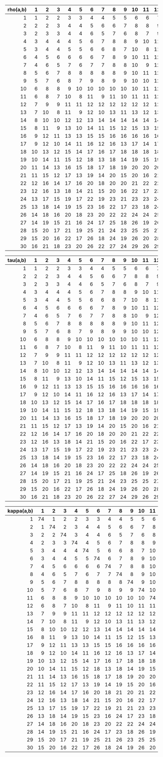 |   rho(a,b) |   1 |   2 |   3 |   4 |   5 |   6 |   7 |   8 |   9 |   10 |   11 |   12 |   13 |   14 |   15 |   16 |   17 |   18 |   19 |   20 |   21 |   22 |   23 |   24 |   25 |   26 |   27 |   28 |   29 |   30 |
|-----------:|----:|----:|----:|----:|----:|----:|----:|----:|----:|-----:|-----:|-----:|-----:|-----:|-----:|-----:|-----:|-----:|-----:|-----:|-----:|-----:|-----:|-----:|-----:|-----:|-----:|-----:|-----:|-----:|
|          1 |   1 |   2 |   2 |   3 |   3 |   4 |   4 |   5 |   5 |    6 |    6 |    7 |    7 |    8 |    8 |    9 |    9 |   10 |   10 |   11 |   11 |   12 |   12 |   13 |   13 |   14 |   14 |   15 |   15 |   16 |
|          2 |   2 |   2 |   3 |   4 |   4 |   5 |   6 |   6 |   7 |    8 |    8 |    9 |   10 |   10 |   11 |   12 |   12 |   13 |   14 |   14 |   15 |   16 |   16 |   17 |   18 |   18 |   19 |   20 |   20 |   21 |
|          3 |   2 |   3 |   3 |   4 |   4 |   6 |   5 |   7 |   6 |    8 |    7 |    9 |    8 |   10 |    9 |   11 |   10 |   12 |   11 |   13 |   12 |   14 |   13 |   15 |   14 |   16 |   15 |   17 |   16 |   18 |
|          4 |   3 |   4 |   4 |   4 |   5 |   6 |   7 |   8 |   8 |    9 |   10 |   11 |   11 |   12 |   13 |   13 |   14 |   15 |   15 |   16 |   17 |   17 |   18 |   19 |   19 |   20 |   21 |   21 |   22 |   23 |
|          5 |   3 |   4 |   4 |   5 |   5 |   6 |   6 |   8 |   7 |   10 |    8 |   11 |    9 |   12 |   10 |   13 |   11 |   14 |   12 |   15 |   13 |   16 |   14 |   17 |   15 |   18 |   16 |   19 |   17 |   20 |
|          6 |   4 |   5 |   6 |   6 |   6 |   6 |   7 |   8 |   9 |   10 |   11 |   12 |   12 |   13 |   14 |   15 |   16 |   17 |   18 |   18 |   19 |   20 |   21 |   22 |   23 |   23 |   24 |   25 |   26 |   26 |
|          7 |   4 |   6 |   5 |   7 |   6 |   7 |   7 |   8 |   8 |   10 |    9 |   12 |   10 |   14 |   11 |   15 |   12 |   16 |   13 |   17 |   14 |   18 |   15 |   19 |   16 |   20 |   17 |   21 |   18 |   22 |
|          8 |   5 |   6 |   7 |   8 |   8 |   8 |   8 |   8 |   9 |   10 |   11 |   12 |   13 |   14 |   15 |   16 |   16 |   17 |   18 |   18 |   20 |   20 |   20 |   23 |   22 |   22 |   25 |   24 |   24 |   27 |
|          9 |   5 |   7 |   6 |   8 |   7 |   9 |   8 |   9 |   9 |   10 |   10 |   12 |   11 |   14 |   12 |   16 |   13 |   18 |   14 |   19 |   15 |   20 |   16 |   21 |   17 |   22 |   18 |   23 |   19 |   24 |
|         10 |   6 |   8 |   8 |   9 |  10 |  10 |  10 |  10 |  10 |   10 |   11 |   12 |   13 |   14 |   15 |   16 |   17 |   18 |   19 |   20 |   20 |   21 |   22 |   23 |   23 |   24 |   26 |   25 |   26 |   29 |
|         11 |   6 |   8 |   7 |  10 |   8 |  11 |   9 |  11 |  10 |   11 |   11 |   12 |   12 |   14 |   13 |   16 |   14 |   18 |   15 |   20 |   16 |   22 |   17 |   23 |   18 |   24 |   19 |   25 |   20 |   26 |
|         12 |   7 |   9 |   9 |  11 |  11 |  12 |  12 |  12 |  12 |   12 |   12 |   12 |   13 |   14 |   15 |   16 |   17 |   18 |   19 |   20 |   21 |   22 |   23 |   24 |   24 |   25 |   26 |   27 |   28 |   29 |
|         13 |   7 |  10 |   8 |  11 |   9 |  12 |  10 |  13 |  11 |   13 |   12 |   13 |   13 |   14 |   14 |   16 |   15 |   18 |   16 |   20 |   17 |   22 |   18 |   24 |   19 |   26 |   20 |   27 |   21 |   28 |
|         14 |   8 |  10 |  10 |  12 |  12 |  13 |  14 |  14 |  14 |   14 |   14 |   14 |   14 |   14 |   15 |   16 |   17 |   18 |   19 |   20 |   21 |   22 |   23 |   24 |   25 |   26 |   27 |   28 |   28 |   29 |
|         15 |   8 |  11 |   9 |  13 |  10 |  14 |  11 |  15 |  12 |   15 |   13 |   15 |   14 |   15 |   15 |   16 |   16 |   18 |   17 |   20 |   18 |   22 |   19 |   24 |   20 |   26 |   21 |   28 |   22 |   30 |
|         16 |   9 |  12 |  11 |  13 |  13 |  15 |  15 |  16 |  16 |   16 |   16 |   16 |   16 |   16 |   16 |   16 |   17 |   18 |   19 |   20 |   21 |   22 |   23 |   24 |   25 |   26 |   27 |   28 |   29 |   30 |
|         17 |   9 |  12 |  10 |  14 |  11 |  16 |  12 |  16 |  13 |   17 |   14 |   17 |   15 |   17 |   16 |   17 |   17 |   18 |   18 |   20 |   19 |   22 |   20 |   24 |   21 |   26 |   22 |   28 |   23 |   30 |
|         18 |  10 |  13 |  12 |  15 |  14 |  17 |  16 |  17 |  18 |   18 |   18 |   18 |   18 |   18 |   18 |   18 |   18 |   18 |   19 |   20 |   21 |   22 |   23 |   24 |   25 |   26 |   27 |   28 |   29 |   30 |
|         19 |  10 |  14 |  11 |  15 |  12 |  18 |  13 |  18 |  14 |   19 |   15 |   19 |   16 |   19 |   17 |   19 |   18 |   19 |   19 |   20 |   20 |   22 |   21 |   24 |   22 |   26 |   23 |   28 |   24 |   30 |
|         20 |  11 |  14 |  13 |  16 |  15 |  18 |  17 |  18 |  19 |   20 |   20 |   20 |   20 |   20 |   20 |   20 |   20 |   20 |   20 |   20 |   21 |   22 |   23 |   24 |   25 |   26 |   27 |   28 |   29 |   30 |
|         21 |  11 |  15 |  12 |  17 |  13 |  19 |  14 |  20 |  15 |   20 |   16 |   21 |   17 |   21 |   18 |   21 |   19 |   21 |   20 |   21 |   21 |   22 |   22 |   24 |   23 |   26 |   24 |   28 |   25 |   30 |
|         22 |  12 |  16 |  14 |  17 |  16 |  20 |  18 |  20 |  20 |   21 |   22 |   22 |   22 |   22 |   22 |   22 |   22 |   22 |   22 |   22 |   22 |   22 |   23 |   24 |   25 |   26 |   27 |   28 |   29 |   30 |
|         23 |  12 |  16 |  13 |  18 |  14 |  21 |  15 |  20 |  16 |   22 |   17 |   23 |   18 |   23 |   19 |   23 |   20 |   23 |   21 |   23 |   22 |   23 |   23 |   24 |   24 |   26 |   25 |   28 |   26 |   30 |
|         24 |  13 |  17 |  15 |  19 |  17 |  22 |  19 |  23 |  21 |   23 |   23 |   24 |   24 |   24 |   24 |   24 |   24 |   24 |   24 |   24 |   24 |   24 |   24 |   24 |   25 |   26 |   27 |   28 |   29 |   30 |
|         25 |  13 |  18 |  14 |  19 |  15 |  23 |  16 |  22 |  17 |   23 |   18 |   24 |   19 |   25 |   20 |   25 |   21 |   25 |   22 |   25 |   23 |   25 |   24 |   25 |   25 |   26 |   26 |   28 |   27 |   30 |
|         26 |  14 |  18 |  16 |  20 |  18 |  23 |  20 |  22 |  22 |   24 |   24 |   25 |   26 |   26 |   26 |   26 |   26 |   26 |   26 |   26 |   26 |   26 |   26 |   26 |   26 |   26 |   27 |   28 |   29 |   30 |
|         27 |  14 |  19 |  15 |  21 |  16 |  24 |  17 |  25 |  18 |   26 |   19 |   26 |   20 |   27 |   21 |   27 |   22 |   27 |   23 |   27 |   24 |   27 |   25 |   27 |   26 |   27 |   27 |   28 |   28 |   30 |
|         28 |  15 |  20 |  17 |  21 |  19 |  25 |  21 |  24 |  23 |   25 |   25 |   27 |   27 |   28 |   28 |   28 |   28 |   28 |   28 |   28 |   28 |   28 |   28 |   28 |   28 |   28 |   28 |   28 |   29 |   30 |
|         29 |  15 |  20 |  16 |  22 |  17 |  26 |  18 |  24 |  19 |   26 |   20 |   28 |   21 |   28 |   22 |   29 |   23 |   29 |   24 |   29 |   25 |   29 |   26 |   29 |   27 |   29 |   28 |   29 |   29 |   30 |
|         30 |  16 |  21 |  18 |  23 |  20 |  26 |  22 |  27 |  24 |   29 |   26 |   29 |   28 |   29 |   30 |   30 |   30 |   30 |   30 |   30 |   30 |   30 |   30 |   30 |   30 |   30 |   30 |   30 |   30 |   30 |

|   tau(a,b) |   1 |   2 |   3 |   4 |   5 |   6 |   7 |   8 |   9 |   10 |   11 |   12 |   13 |   14 |   15 |   16 |   17 |   18 |   19 |   20 |   21 |   22 |   23 |   24 |   25 |   26 |   27 |   28 |   29 |   30 |
|-----------:|----:|----:|----:|----:|----:|----:|----:|----:|----:|-----:|-----:|-----:|-----:|-----:|-----:|-----:|-----:|-----:|-----:|-----:|-----:|-----:|-----:|-----:|-----:|-----:|-----:|-----:|-----:|-----:|
|          1 |   1 |   2 |   2 |   3 |   3 |   4 |   4 |   5 |   5 |    6 |    6 |    7 |    7 |    8 |    8 |    9 |    9 |   10 |   10 |   11 |   11 |   12 |   12 |   13 |   13 |   14 |   14 |   15 |   15 |   16 |
|          2 |   2 |   2 |   3 |   4 |   4 |   5 |   6 |   6 |   7 |    8 |    8 |    9 |   10 |   10 |   11 |   12 |   12 |   13 |   14 |   14 |   15 |   16 |   16 |   17 |   18 |   18 |   19 |   20 |   20 |   21 |
|          3 |   2 |   3 |   3 |   4 |   4 |   6 |   5 |   7 |   6 |    8 |    7 |    9 |    8 |   10 |    9 |   11 |   10 |   12 |   11 |   13 |   12 |   14 |   13 |   15 |   14 |   16 |   15 |   17 |   16 |   18 |
|          4 |   3 |   4 |   4 |   4 |   5 |   6 |   7 |   8 |   8 |    9 |   10 |   11 |   11 |   12 |   13 |   13 |   14 |   15 |   15 |   16 |   17 |   17 |   18 |   19 |   19 |   20 |   21 |   21 |   22 |   23 |
|          5 |   3 |   4 |   4 |   5 |   5 |   6 |   6 |   8 |   7 |   10 |    8 |   11 |    9 |   12 |   10 |   13 |   11 |   14 |   12 |   15 |   13 |   16 |   14 |   17 |   15 |   18 |   16 |   19 |   17 |   20 |
|          6 |   4 |   5 |   6 |   6 |   6 |   6 |   7 |   8 |   9 |   10 |   11 |   12 |   12 |   13 |   14 |   15 |   16 |   17 |   18 |   18 |   19 |   20 |   21 |   22 |   23 |   23 |   24 |   25 |   26 |   26 |
|          7 |   4 |   6 |   5 |   7 |   6 |   7 |   7 |   8 |   8 |   10 |    9 |   12 |   10 |   14 |   11 |   15 |   12 |   16 |   13 |   17 |   14 |   18 |   15 |   19 |   16 |   20 |   17 |   21 |   18 |   22 |
|          8 |   5 |   6 |   7 |   8 |   8 |   8 |   8 |   8 |   9 |   10 |   11 |   12 |   13 |   14 |   15 |   16 |   16 |   17 |   18 |   18 |   20 |   20 |   20 |   23 |   22 |   22 |   25 |   24 |   24 |   27 |
|          9 |   5 |   7 |   6 |   8 |   7 |   9 |   8 |   9 |   9 |   10 |   10 |   12 |   11 |   14 |   12 |   16 |   13 |   18 |   14 |   19 |   15 |   20 |   16 |   21 |   17 |   22 |   18 |   23 |   19 |   24 |
|         10 |   6 |   8 |   8 |   9 |  10 |  10 |  10 |  10 |  10 |   10 |   11 |   12 |   13 |   14 |   15 |   16 |   17 |   18 |   19 |   20 |   20 |   21 |   22 |   23 |   23 |   24 |   26 |   25 |   26 |   29 |
|         11 |   6 |   8 |   7 |  10 |   8 |  11 |   9 |  11 |  10 |   11 |   11 |   12 |   12 |   14 |   13 |   16 |   14 |   18 |   15 |   20 |   16 |   22 |   17 |   23 |   18 |   24 |   19 |   25 |   20 |   26 |
|         12 |   7 |   9 |   9 |  11 |  11 |  12 |  12 |  12 |  12 |   12 |   12 |   12 |   13 |   14 |   15 |   16 |   17 |   18 |   19 |   20 |   21 |   22 |   23 |   24 |   24 |   25 |   26 |   27 |   28 |   29 |
|         13 |   7 |  10 |   8 |  11 |   9 |  12 |  10 |  13 |  11 |   13 |   12 |   13 |   13 |   14 |   14 |   16 |   15 |   18 |   16 |   20 |   17 |   22 |   18 |   24 |   19 |   26 |   20 |   27 |   21 |   28 |
|         14 |   8 |  10 |  10 |  12 |  12 |  13 |  14 |  14 |  14 |   14 |   14 |   14 |   14 |   14 |   15 |   16 |   17 |   18 |   19 |   20 |   21 |   22 |   23 |   24 |   25 |   26 |   27 |   28 |   28 |   29 |
|         15 |   8 |  11 |   9 |  13 |  10 |  14 |  11 |  15 |  12 |   15 |   13 |   15 |   14 |   15 |   15 |   16 |   16 |   18 |   17 |   20 |   18 |   22 |   19 |   24 |   20 |   26 |   21 |   28 |   22 |   30 |
|         16 |   9 |  12 |  11 |  13 |  13 |  15 |  15 |  16 |  16 |   16 |   16 |   16 |   16 |   16 |   16 |   16 |   17 |   18 |   19 |   20 |   21 |   22 |   23 |   24 |   25 |   26 |   27 |   28 |   29 |   30 |
|         17 |   9 |  12 |  10 |  14 |  11 |  16 |  12 |  16 |  13 |   17 |   14 |   17 |   15 |   17 |   16 |   17 |   17 |   18 |   18 |   20 |   19 |   22 |   20 |   24 |   21 |   26 |   22 |   28 |   23 |   30 |
|         18 |  10 |  13 |  12 |  15 |  14 |  17 |  16 |  17 |  18 |   18 |   18 |   18 |   18 |   18 |   18 |   18 |   18 |   18 |   19 |   20 |   21 |   22 |   23 |   24 |   25 |   26 |   27 |   28 |   29 |   30 |
|         19 |  10 |  14 |  11 |  15 |  12 |  18 |  13 |  18 |  14 |   19 |   15 |   19 |   16 |   19 |   17 |   19 |   18 |   19 |   19 |   20 |   20 |   22 |   21 |   24 |   22 |   26 |   23 |   28 |   24 |   30 |
|         20 |  11 |  14 |  13 |  16 |  15 |  18 |  17 |  18 |  19 |   20 |   20 |   20 |   20 |   20 |   20 |   20 |   20 |   20 |   20 |   20 |   21 |   22 |   23 |   24 |   25 |   26 |   27 |   28 |   29 |   30 |
|         21 |  11 |  15 |  12 |  17 |  13 |  19 |  14 |  20 |  15 |   20 |   16 |   21 |   17 |   21 |   18 |   21 |   19 |   21 |   20 |   21 |   21 |   22 |   22 |   24 |   23 |   26 |   24 |   28 |   25 |   30 |
|         22 |  12 |  16 |  14 |  17 |  16 |  20 |  18 |  20 |  20 |   21 |   22 |   22 |   22 |   22 |   22 |   22 |   22 |   22 |   22 |   22 |   22 |   22 |   23 |   24 |   25 |   26 |   27 |   28 |   29 |   30 |
|         23 |  12 |  16 |  13 |  18 |  14 |  21 |  15 |  20 |  16 |   22 |   17 |   23 |   18 |   23 |   19 |   23 |   20 |   23 |   21 |   23 |   22 |   23 |   23 |   24 |   24 |   26 |   25 |   28 |   26 |   30 |
|         24 |  13 |  17 |  15 |  19 |  17 |  22 |  19 |  23 |  21 |   23 |   23 |   24 |   24 |   24 |   24 |   24 |   24 |   24 |   24 |   24 |   24 |   24 |   24 |   24 |   25 |   26 |   27 |   28 |   29 |   30 |
|         25 |  13 |  18 |  14 |  19 |  15 |  23 |  16 |  22 |  17 |   23 |   18 |   24 |   19 |   25 |   20 |   25 |   21 |   25 |   22 |   25 |   23 |   25 |   24 |   25 |   25 |   26 |   26 |   28 |   27 |   30 |
|         26 |  14 |  18 |  16 |  20 |  18 |  23 |  20 |  22 |  22 |   24 |   24 |   25 |   26 |   26 |   26 |   26 |   26 |   26 |   26 |   26 |   26 |   26 |   26 |   26 |   26 |   26 |   27 |   28 |   29 |   30 |
|         27 |  14 |  19 |  15 |  21 |  16 |  24 |  17 |  25 |  18 |   26 |   19 |   26 |   20 |   27 |   21 |   27 |   22 |   27 |   23 |   27 |   24 |   27 |   25 |   27 |   26 |   27 |   27 |   28 |   28 |   30 |
|         28 |  15 |  20 |  17 |  21 |  19 |  25 |  21 |  24 |  23 |   25 |   25 |   27 |   27 |   28 |   28 |   28 |   28 |   28 |   28 |   28 |   28 |   28 |   28 |   28 |   28 |   28 |   28 |   28 |   29 |   30 |
|         29 |  15 |  20 |  16 |  22 |  17 |  26 |  18 |  24 |  19 |   26 |   20 |   28 |   21 |   28 |   22 |   29 |   23 |   29 |   24 |   29 |   25 |   29 |   26 |   29 |   27 |   29 |   28 |   29 |   29 |   30 |
|         30 |  16 |  21 |  18 |  23 |  20 |  26 |  22 |  27 |  24 |   29 |   26 |   29 |   28 |   29 |   30 |   30 |   30 |   30 |   30 |   30 |   30 |   30 |   30 |   30 |   30 |   30 |   30 |   30 |   30 |   30 |

|   kappa(a,b) |   1 |   2 |   3 |   4 |   5 |   6 |   7 |   8 |   9 |   10 |   11 |   12 |   13 |   14 |   15 |   16 |   17 |   18 |   19 |   20 |   21 |   22 |   23 |   24 |   25 |   26 |   27 |   28 |   29 |   30 |
|-------------:|----:|----:|----:|----:|----:|----:|----:|----:|----:|-----:|-----:|-----:|-----:|-----:|-----:|-----:|-----:|-----:|-----:|-----:|-----:|-----:|-----:|-----:|-----:|-----:|-----:|-----:|-----:|-----:|
|            1 |  74 |   1 |   2 |   2 |   3 |   3 |   4 |   4 |   5 |    5 |    6 |    6 |    7 |    7 |    8 |    8 |    9 |    9 |   10 |   10 |   11 |   11 |   12 |   12 |   13 |   13 |   14 |   14 |   15 |   15 |
|            2 |   1 |  74 |   2 |   3 |   4 |   4 |   5 |   6 |   6 |    7 |    8 |    8 |    9 |   10 |   10 |   11 |   12 |   12 |   13 |   14 |   14 |   15 |   16 |   16 |   17 |   18 |   18 |   19 |   20 |   20 |
|            3 |   2 |   2 |  74 |   3 |   4 |   4 |   6 |   5 |   7 |    6 |    8 |    7 |    9 |    8 |   10 |    9 |   11 |   10 |   12 |   11 |   13 |   12 |   14 |   13 |   15 |   14 |   16 |   15 |   17 |   16 |
|            4 |   2 |   3 |   3 |  74 |   4 |   5 |   6 |   7 |   8 |    8 |    9 |   10 |   11 |   11 |   12 |   13 |   13 |   14 |   15 |   15 |   16 |   17 |   17 |   18 |   19 |   19 |   20 |   21 |   21 |   22 |
|            5 |   3 |   4 |   4 |   4 |  74 |   5 |   6 |   6 |   8 |    7 |   10 |    8 |   11 |    9 |   12 |   10 |   13 |   11 |   14 |   12 |   15 |   13 |   16 |   14 |   17 |   15 |   18 |   16 |   19 |   17 |
|            6 |   3 |   4 |   4 |   5 |   5 |  74 |   6 |   7 |   8 |    9 |   10 |   11 |   12 |   12 |   13 |   14 |   15 |   16 |   17 |   18 |   18 |   19 |   20 |   21 |   22 |   23 |   23 |   24 |   25 |   26 |
|            7 |   4 |   5 |   6 |   6 |   6 |   6 |  74 |   7 |   8 |    8 |   10 |    9 |   12 |   10 |   14 |   11 |   15 |   12 |   16 |   13 |   17 |   14 |   18 |   15 |   19 |   16 |   20 |   17 |   21 |   18 |
|            8 |   4 |   6 |   5 |   7 |   6 |   7 |   7 |  74 |   8 |    9 |   10 |   11 |   12 |   13 |   14 |   15 |   16 |   16 |   17 |   18 |   18 |   19 |   21 |   20 |   21 |   24 |   22 |   23 |   26 |   24 |
|            9 |   5 |   6 |   7 |   8 |   8 |   8 |   8 |   8 |  74 |    9 |   10 |   10 |   12 |   11 |   14 |   12 |   16 |   13 |   18 |   14 |   19 |   15 |   20 |   16 |   21 |   17 |   22 |   18 |   23 |   19 |
|           10 |   5 |   7 |   6 |   8 |   7 |   9 |   8 |   9 |   9 |   74 |   10 |   11 |   12 |   13 |   14 |   15 |   16 |   17 |   18 |   19 |   20 |   20 |   21 |   22 |   23 |   23 |   24 |   26 |   25 |   26 |
|           11 |   6 |   8 |   8 |   9 |  10 |  10 |  10 |  10 |  10 |   10 |   74 |   11 |   12 |   12 |   14 |   13 |   16 |   14 |   18 |   15 |   20 |   16 |   22 |   17 |   23 |   18 |   24 |   19 |   25 |   20 |
|           12 |   6 |   8 |   7 |  10 |   8 |  11 |   9 |  11 |  10 |   11 |   11 |   74 |   12 |   13 |   14 |   15 |   16 |   17 |   18 |   19 |   20 |   21 |   22 |   23 |   24 |   24 |   25 |   26 |   27 |   28 |
|           13 |   7 |   9 |   9 |  11 |  11 |  12 |  12 |  12 |  12 |   12 |   12 |   12 |   74 |   13 |   14 |   14 |   16 |   15 |   18 |   16 |   20 |   17 |   22 |   18 |   24 |   19 |   26 |   20 |   27 |   21 |
|           14 |   7 |  10 |   8 |  11 |   9 |  12 |  10 |  13 |  11 |   13 |   12 |   13 |   13 |   74 |   14 |   15 |   16 |   17 |   18 |   19 |   20 |   21 |   22 |   23 |   24 |   25 |   26 |   27 |   28 |   28 |
|           15 |   8 |  10 |  10 |  12 |  12 |  13 |  14 |  14 |  14 |   14 |   14 |   14 |   14 |   14 |   74 |   15 |   16 |   16 |   18 |   17 |   20 |   18 |   22 |   19 |   24 |   20 |   26 |   21 |   28 |   22 |
|           16 |   8 |  11 |   9 |  13 |  10 |  14 |  11 |  15 |  12 |   15 |   13 |   15 |   14 |   15 |   15 |   74 |   16 |   17 |   18 |   19 |   20 |   21 |   22 |   23 |   24 |   25 |   26 |   27 |   28 |   29 |
|           17 |   9 |  12 |  11 |  13 |  13 |  15 |  15 |  16 |  16 |   16 |   16 |   16 |   16 |   16 |   16 |   16 |   74 |   17 |   18 |   18 |   20 |   19 |   22 |   20 |   24 |   21 |   26 |   22 |   28 |   23 |
|           18 |   9 |  12 |  10 |  14 |  11 |  16 |  12 |  16 |  13 |   17 |   14 |   17 |   15 |   17 |   16 |   17 |   17 |   74 |   18 |   19 |   20 |   21 |   22 |   23 |   24 |   25 |   26 |   27 |   28 |   29 |
|           19 |  10 |  13 |  12 |  15 |  14 |  17 |  16 |  17 |  18 |   18 |   18 |   18 |   18 |   18 |   18 |   18 |   18 |   18 |   74 |   19 |   20 |   20 |   22 |   21 |   24 |   22 |   26 |   23 |   28 |   24 |
|           20 |  10 |  14 |  11 |  15 |  12 |  18 |  13 |  18 |  14 |   19 |   15 |   19 |   16 |   19 |   17 |   19 |   18 |   19 |   19 |   74 |   20 |   21 |   22 |   23 |   24 |   25 |   26 |   27 |   28 |   29 |
|           21 |  11 |  14 |  13 |  16 |  15 |  18 |  17 |  18 |  19 |   20 |   20 |   20 |   20 |   20 |   20 |   20 |   20 |   20 |   20 |   20 |   74 |   21 |   22 |   22 |   24 |   23 |   26 |   24 |   28 |   25 |
|           22 |  11 |  15 |  12 |  17 |  13 |  19 |  14 |  19 |  15 |   20 |   16 |   21 |   17 |   21 |   18 |   21 |   19 |   21 |   20 |   21 |   21 |   74 |   22 |   23 |   24 |   25 |   26 |   27 |   28 |   29 |
|           23 |  12 |  16 |  14 |  17 |  16 |  20 |  18 |  21 |  20 |   21 |   22 |   22 |   22 |   22 |   22 |   22 |   22 |   22 |   22 |   22 |   22 |   22 |   74 |   23 |   24 |   24 |   26 |   25 |   28 |   26 |
|           24 |  12 |  16 |  13 |  18 |  14 |  21 |  15 |  20 |  16 |   22 |   17 |   23 |   18 |   23 |   19 |   23 |   20 |   23 |   21 |   23 |   22 |   23 |   23 |   74 |   24 |   25 |   26 |   27 |   28 |   29 |
|           25 |  13 |  17 |  15 |  19 |  17 |  22 |  19 |  21 |  21 |   23 |   23 |   24 |   24 |   24 |   24 |   24 |   24 |   24 |   24 |   24 |   24 |   24 |   24 |   24 |   74 |   25 |   26 |   26 |   28 |   27 |
|           26 |  13 |  18 |  14 |  19 |  15 |  23 |  16 |  24 |  17 |   23 |   18 |   24 |   19 |   25 |   20 |   25 |   21 |   25 |   22 |   25 |   23 |   25 |   24 |   25 |   25 |   74 |   26 |   27 |   28 |   29 |
|           27 |  14 |  18 |  16 |  20 |  18 |  23 |  20 |  22 |  22 |   24 |   24 |   25 |   26 |   26 |   26 |   26 |   26 |   26 |   26 |   26 |   26 |   26 |   26 |   26 |   26 |   26 |   74 |   27 |   28 |   28 |
|           28 |  14 |  19 |  15 |  21 |  16 |  24 |  17 |  23 |  18 |   26 |   19 |   26 |   20 |   27 |   21 |   27 |   22 |   27 |   23 |   27 |   24 |   27 |   25 |   27 |   26 |   27 |   27 |   74 |   28 |   29 |
|           29 |  15 |  20 |  17 |  21 |  19 |  25 |  21 |  26 |  23 |   25 |   25 |   27 |   27 |   28 |   28 |   28 |   28 |   28 |   28 |   28 |   28 |   28 |   28 |   28 |   28 |   28 |   28 |   28 |   74 |   29 |
|           30 |  15 |  20 |  16 |  22 |  17 |  26 |  18 |  24 |  19 |   26 |   20 |   28 |   21 |   28 |   22 |   29 |   23 |   29 |   24 |   29 |   25 |   29 |   26 |   29 |   27 |   29 |   28 |   29 |   29 |   74 |
